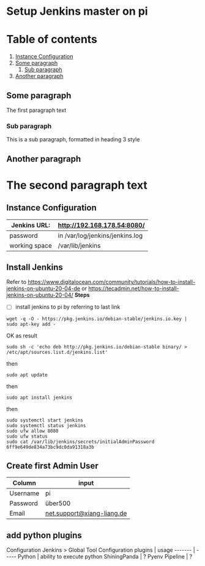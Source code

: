# Setup Jenkins master on pi
# Table of contents
1. [Instance Configuration](#Instance_Configuration)
2. [Some paragraph](#paragraph1)
    1. [Sub paragraph](#subparagraph1)
3. [Another paragraph](#paragraph2)

## Some paragraph <a name="paragraph1"></a>
The first paragraph text

### Sub paragraph <a name="subparagraph1"></a>
This is a sub paragraph, formatted in heading 3 style

## Another paragraph <a name="paragraph2"></a>
The second paragraph text
========================================

## Instance Configuration <a name="Instance_Configurationn"></a>
Jenkins URL: | http://192.168.178.54:8080/
------------ | ---------------------------
password | in /var/log/jenkins/jenkins.log
working space | /var/lib/jenkins

## Install Jenkins
Refer to https://www.digitalocean.com/community/tutorials/how-to-install-jenkins-on-ubuntu-20-04-de or https://tecadmin.net/how-to-install-jenkins-on-ubuntu-20-04/
**Steps**
- [ ] install jenkins to pi by referring to last link


```properties
wget -q -O - https://pkg.jenkins.io/debian-stable/jenkins.io.key | sudo apt-key add -
``` 
OK as result

```properties
sudo sh -c 'echo deb http://pkg.jenkins.io/debian-stable binary/ > /etc/apt/sources.list.d/jenkins.list'
```
then
```properties
sudo apt update
```
then
```properties
sudo apt install jenkins
```
then
```properties
sudo systemctl start jenkins
sudo systemctl status jenkins
sudo ufw allow 8080
sudo ufw status
sudo cat /var/lib/jenkins/secrets/initialAdminPassword
6ff9e649de834a73bc9dc0da91318a3b
```
## Create first Admin User
Column | input
------ | -----
Username | pi
Password | über500
Email | net.support@xiang-liang.de

## add python plugins
Configuration Jenkins > Global Tool Configuration
plugins | usage
------- | -----
Python | ability to execute python
ShiningPanda | ?
Pyenv Pipeline | ?
